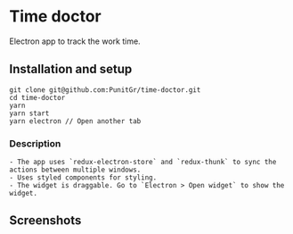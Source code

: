 # Time doctor
Electron app to track the work time.

## Installation and setup

```
git clone git@github.com:PunitGr/time-doctor.git
cd time-doctor
yarn
yarn start
yarn electron // Open another tab
```

### Description
```
- The app uses `redux-electron-store` and `redux-thunk` to sync the actions between multiple windows.
- Uses styled components for styling.
- The widget is draggable. Go to `Electron > Open widget` to show the widget.
```

## Screenshots


